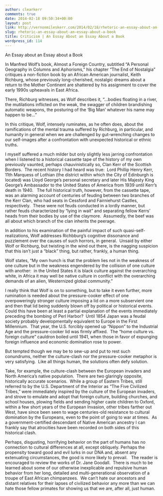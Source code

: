 ```yaml
---
author: clearkerr
comments: true
date: 2014-02-18 09:50:34+00:00
layout: post
link: http://vernonmileskerr.com/2014/02/18/rhetoric-an-essay-about-an-essay-about-a-book/
slug: rhetoric-an-essay-about-an-essay-about-a-book
title: Criticism | An Essay About an Essay About a Book
wordpress_id: 114
---
```


An Essay about an Essay about a Book

In Manfred Wolf’s book, Almost a Foreign Country, subtitled “A Personal Geography in Columns and Aphorisms,” his chapter “The End of Nostalgia” critiques a non-fiction book by an African American journalist, Keith Richburg, whose previously long-cherished, nostalgic dreams about a return to the Mother Continent are shattered by his assignment to cover the early 1990s upheavals in East Africa.

There, Richburg witnesses, as Wolf describes it, “…bodies floating in a river, the mutilations inflicted on the weak, the swagger of children brandishing automatic weapons, the posturing of the ‘Big Man’ whatever his name may happen to be…”

In this critique, Wolf, intensely ruminates, as he often does, about the ramifications of the mental trauma suffered by Richburg, in particular, and humanity in general when we are challenged by gut-wrenching changes to our self-images after a confrontation with unexpected historical or ethnic truths.

I myself suffered a much milder but only slightly less jarring confrontation when I listened to a historical cassette tape of the history of my own previously vaunted, perhaps chauvinistically so, Clan Kerr of the Scottish Borders.  The recent history I had heard was true:  Lord Phillip Henry Kerr, 11th Marquess of Lothian (the district within which the City of Edinburgh is located) was Lloyd George’s personal secretary and later His Majesty King George’s Ambassador to the United States of America from 1939 until Kerr’s death in 1940.   The full historical truth, however, from the cassette tape, was an alarming account of centuries of feuding between two branches of the Kerr Clan, who had seats in Cessford and Fairniehurst Castles, respectively.  These were not feuds conducted in a lordly manner, but rather feuds characterized by “lying in wait” and separating fellow Kerrs’ heads from their bodies by use of the claymore.  Assumedly, the beef was all about which branch of the clan inherits the peerage.

In addition to his examination of the painful impact of such quasi-self-realizations, Wolf addresses Richbburg’s cognitive dissonance and puzzlement over the causes of such horrors, in general.  Unsaid by either Wolf or Richburg, but twisting in the wind out there, is the nagging suspicion that this isn’t just a “black” thing, but rather, frankly, a human thing.

Wolf states, “My own hunch is that the problem lies not in the weakness of one culture but in the weakness engendered by the collision of one culture with another:  in the United States it is black culture against the overarching white, in Africa it may well be native culture in conflict with the overarching demands of an alien, Westernized global community.”

I really think that Wolf is on to something, but to take it even further, more rumination is needed about the pressure-cooker effect of one overpoweringly stronger culture imposing a lid on a more subservient one and then that lid being suddenly blown off by political or historical events.  Could this have been at least a partial explanation of the events immediately preceding the bombing of Perl Harbor?  Until 1854 Japan was a feudal society probably developmentally equivalent to Europe in the First Millennium.  That year, the U.S. forcibly opened up “Nippon” to the Industrial Age and the pressure-cooker lid was firmly affixed.  The “home culture vs. foreign culture” cauldron boiled until 1941, when those in favor of expunging foreign influence and economic domination rose to power.

But tempted though we may be to sew-up and put to rest such conundrums, neither the culture-clash nor the pressure-cooker metaphor is very satisfying.  Like all things human, the solutions often defy solution.

Take, for example, the culture-clash between the European invaders and North America’s native population.  There are two glaringly opposite, historically accurate scenarios.  While a group of Eastern Tribes, still referred to by the U.S. Department of the Interior as “The Five Civilized Tribes,” were immediately inspired by the culture of the European invaders, and strove to emulate and adopt that foreign culture, building churches, and school houses, plowing fields and sending higher caste children to Oxford, within a few short years of the European Invasion, other tribes farther out West, have since been seen to wage centuries-old resistance to cultural domination by the Europeans, even to the point of going to war at times.  As a government-certified descendant of Native American ancestry I can frankly say that atrocities have been recorded on both sides of this historical clash.

Perhaps, disgusting, horrifying behavior on the part of humans has no connection to cultural differences at all, except obliquely. Perhaps the propensity toward good and evil lurks in our DNA and, absent any extenuating circumstances, the good is more likely to prevail.   The reader is encouraged to review the works of Dr. Jane Goodall.  There is much to be learned about some of our otherwise inexplicable and repulsive human behavior from her long, detailed and multi-generational observation of a troupe of East African chimpanzees.  We can’t hate our ancestors and distant relatives for their lapses of civilized behavior any more than we can hate those fellow primates for showing us that we are, after all, just human.
